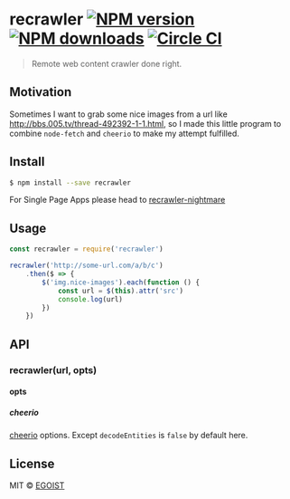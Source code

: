 # recrawler [![NPM version](https://img.shields.io/npm/v/recrawler.svg)](https://npmjs.com/package/recrawler) [![NPM downloads](https://img.shields.io/npm/dm/recrawler.svg)](https://npmjs.com/package/recrawler) [![Circle CI](https://circleci.com/gh/egoist/recrawler/tree/master.svg?style=svg)](https://circleci.com/gh/egoist/recrawler/tree/master)

> Remote web content crawler done right.

## Motivation

Sometimes I want to grab some nice images from a url like http://bbs.005.tv/thread-492392-1-1.html, so I made this little program to combine `node-fetch` and `cheerio` to make my attempt fulfilled. 

## Install

```bash
$ npm install --save recrawler
```

For Single Page Apps please head to [recrawler-nightmare](https://github.com/egoist/recrawler-nightmare)

## Usage

```js
const recrawler = require('recrawler')

recrawler('http://some-url.com/a/b/c')
	.then($ => {
		$('img.nice-images').each(function () {
			const url = $(this).attr('src')
			console.log(url)
		})
	})
```

## API

### recrawler(url, opts)

#### opts

##### cheerio

[cheerio](https://github.com/cheeriojs/cheerio) options. Except `decodeEntities` is `false` by default here.

## License

MIT © [EGOIST](https://github.com/egoist)
